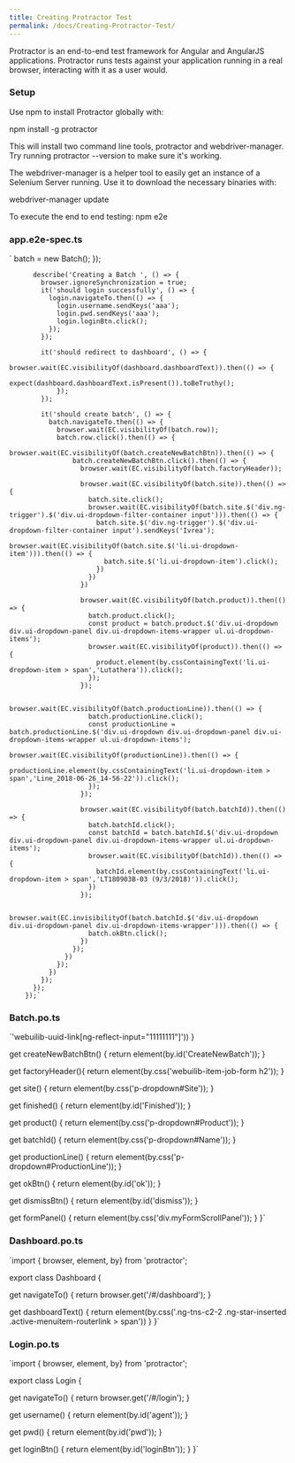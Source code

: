 ```yaml
---
title: Creating Protractor Test
permalink: /docs/Creating-Protractor-Test/
---
```


Protractor is an end-to-end test framework for Angular and AngularJS applications. Protractor runs tests against your application running in a real browser, interacting with it as a user would.
### Setup

Use npm to install Protractor globally with:

npm install -g protractor

This will install two command line tools, protractor and webdriver-manager. Try running protractor --version to make sure it's working.

The webdriver-manager is a helper tool to easily get an instance of a Selenium Server running. Use it to download the necessary binaries with:

webdriver-manager update



To execute the end to end testing:
npm e2e

### app.e2e-spec.ts
`			batch     = new Batch();
		  });
		 
		  describe('Creating a Batch ', () => {
			browser.ignoreSynchronization = true;
			it('should login successfully', () => {
			  login.navigateTo.then(() => {
				login.username.sendKeys('aaa'); 
				login.pwd.sendKeys('aaa'); 
				login.loginBtn.click(); 
			  });
			});   
		 
			it('should redirect to dashboard', () => {
				browser.wait(EC.visibilityOf(dashboard.dashboardText)).then(() => {
				  expect(dashboard.dashboardText.isPresent()).toBeTruthy();
				});
			});   
		 
			it('should create batch', () => {
			  batch.navigateTo.then(() => {
				browser.wait(EC.visibilityOf(batch.row));
				batch.row.click().then(() => {
				  browser.wait(EC.visibilityOf(batch.createNewBatchBtn)).then(() => {
					batch.createNewBatchBtn.click().then(() => {
					  browser.wait(EC.visibilityOf(batch.factoryHeader));
		   
					  browser.wait(EC.visibilityOf(batch.site)).then(() => {
						batch.site.click();
						browser.wait(EC.visibilityOf(batch.site.$('div.ng-trigger').$('div.ui-dropdown-filter-container input'))).then(() => {
						  batch.site.$('div.ng-trigger').$('div.ui-dropdown-filter-container input').sendKeys('Ivrea');
						  browser.wait(EC.visibilityOf(batch.site.$('li.ui-dropdown-item'))).then(() => {
							batch.site.$('li.ui-dropdown-item').click();
						  })
						})
					  })
		   
					  browser.wait(EC.visibilityOf(batch.product)).then(() => {
						batch.product.click();
						const product = batch.product.$('div.ui-dropdown div.ui-dropdown-panel div.ui-dropdown-items-wrapper ul.ui-dropdown-items');
						browser.wait(EC.visibilityOf(product)).then(() => {
						  product.element(by.cssContainingText('li.ui-dropdown-item > span','Lutathera')).click(); 
						});
					  });
		   
					  browser.wait(EC.visibilityOf(batch.productionLine)).then(() => {
						batch.productionLine.click();
						const productionLine = batch.productionLine.$('div.ui-dropdown div.ui-dropdown-panel div.ui-dropdown-items-wrapper ul.ui-dropdown-items');
						browser.wait(EC.visibilityOf(productionLine)).then(() => {
						  productionLine.element(by.cssContainingText('li.ui-dropdown-item > span','Line_2018-06-26_14-56-22')).click(); 
						});
					  });
		   
					  browser.wait(EC.visibilityOf(batch.batchId)).then(() => {
						batch.batchId.click();
						const batchId = batch.batchId.$('div.ui-dropdown div.ui-dropdown-panel div.ui-dropdown-items-wrapper ul.ui-dropdown-items');
						browser.wait(EC.visibilityOf(batchId)).then(() => {
						  batchId.element(by.cssContainingText('li.ui-dropdown-item > span','LT180903B-03 (9/3/2018)')).click();
						})
					  });
		 
					  browser.wait(EC.invisibilityOf(batch.batchId.$('div.ui-dropdown div.ui-dropdown-panel div.ui-dropdown-items-wrapper'))).then(() => {
						batch.okBtn.click();
					  })
					});
				  })
				});
			  })
			});
		  });
		});`

### Batch.po.ts
`'webuilib-uuid-link[ng-reflect-input="11111111"]'))
  }
 
  get createNewBatchBtn() {
    return element(by.id('CreateNewBatch'));
  }
 
  get factoryHeader(){
    return element(by.css('webuilib-item-job-form h2'));
  }
 
  get site() {
     return element(by.css('p-dropdown#Site'));
  }
 
  get finished() {
    return element(by.id('Finished'));
  }
 
  get product() {
    return element(by.css('p-dropdown#Product'));
  }
 
  get batchId() {
    return element(by.css('p-dropdown#Name'));
  }
 
  get productionLine() {
    return element(by.css('p-dropdown#ProductionLine'));
  }
 
  get okBtn() {
    return element(by.id('ok'));
  }
  
  get dismissBtn() {
    return element(by.id('dismiss'));
  }
 
  get formPanel() {
    return element(by.css('div.myFormScrollPanel'));
  }
}`

### Dashboard.po.ts
`import { browser, element, by} from 'protractor';
 
export class Dashboard {
 
  get navigateTo() {
    return browser.get('/#/dashboard');
  }
 
  get dashboardText() {
    return element(by.css('.ng-tns-c2-2 .ng-star-inserted .active-menuitem-routerlink > span'))
  }
}`

### Login.po.ts
`import { browser, element, by} from 'protractor';
 
export class Login {
 
  get navigateTo() {
    return browser.get('/#/login');
  }
 
  get username() {
    return element(by.id('agent'));
  }
 
  get pwd() {
    return element(by.id('pwd'));
  }
 
  get loginBtn() {
    return element(by.id('loginBtn'));
  }
}`
